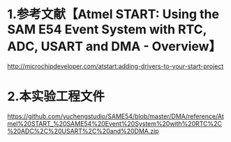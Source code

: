 # 1.参考文献【Atmel START: Using the SAM E54 Event System with RTC, ADC, USART and DMA - Overview】
http://microchipdeveloper.com/atstart:adding-drivers-to-your-start-project

# 2.本实验工程文件
https://github.com/yuchengstudio/SAME54/blob/master/DMA/reference/Atmel%20START_%20SAME54%20Event%20System%20with%20RTC%2C%20ADC%2C%20USART%2C%20and%20DMA.zip
